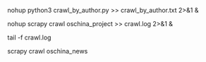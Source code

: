 nohup python3 crawl_by_author.py  >> crawl_by_author.txt 2>&1 &



nohup scrapy crawl oschina_project >> crawl.log 2>&1 &

tail -f crawl.log

scrapy crawl oschina_news